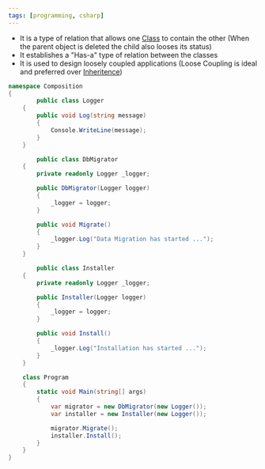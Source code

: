 ```yaml
---
tags: [programming, csharp]
---
```


* It is a type of relation that allows one [Class](CSharp%20Classes.md) to contain the other (When the parent object is deleted the child also looses its status)
* It establishes a "Has-a" type of relation between the classes
* It is used to design loosely coupled applications (Loose Coupling is ideal and preferred over [Inheritence](CSharp%20Inheritance.md))

````csharp
namespace Composition
{
		public class Logger
    {
        public void Log(string message)
        {
            Console.WriteLine(message);
        }
    }

		public class DbMigrator
    {
        private readonly Logger _logger;

        public DbMigrator(Logger logger)
        {
            _logger = logger;
        }

        public void Migrate()
        {
            _logger.Log("Data Migration has started ...");
        }
    }

		public class Installer
    {
        private readonly Logger _logger;

        public Installer(Logger logger)
        {
            _logger = logger;
        }

        public void Install()
        {
            _logger.Log("Installation has started ...");
        }
    }

    class Program
    {
        static void Main(string[] args)
        {
            var migrator = new DbMigrator(new Logger());
            var installer = new Installer(new Logger());

            migrator.Migrate();
            installer.Install();
        }
    }
}
````
